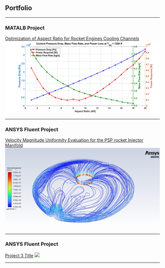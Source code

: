 ## Portfolio

---

### MATALB Project 

[Optimization of Aspect Ratio for Rocket Engines Cooling Channels](/project_1.md)
<img src="images/plot5.jpg?raw=true"/>

---

### ANSYS Fluent Project
[Velocity Magnitude Uniformity Evaluation for the PSP rocket Injector Manifold](/project_2.md)
<img src="images/manifold_pathlines2.jpg?raw=true"/>

---
### ANSYS Fluent Project
[Project 3 Title](http://example.com/)
<img src="images/dummy_thumbnail.jpg?raw=true"/>

---
<!--
### Category Name 2

- [Project 1 Title](http://example.com/)
- [Project 2 Title](http://example.com/)
- [Project 3 Title](http://example.com/)
- [Project 4 Title](http://example.com/)
- [Project 5 Title](http://example.com/)

---




---

<p style="font-size:11px">Page template forked from <a href="https://github.com/evanca/quick-portfolio">evanca</a></p>
<!-- Remove above link if you don't want to attibute -->

